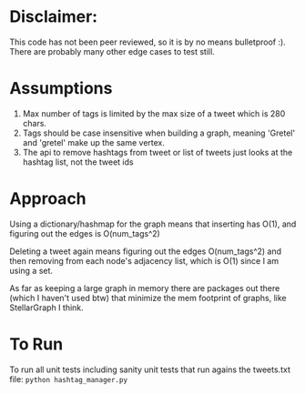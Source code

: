 # Disclaimer:
This code has not been peer reviewed, so it is by no means bulletproof :). There are probably many other edge cases to test still.

# Assumptions
1. Max number of tags is limited by the max size of a tweet which is 280 chars.
2. Tags should be case insensitive when building a graph, meaning 'Gretel' and 'gretel' make up the same vertex.
3. The api to remove hashtags from tweet or list of tweets just looks at the hashtag list, not the tweet ids

# Approach
Using a dictionary/hashmap for the graph means that inserting has O(1), and figuring out the edges is O(num_tags^2)

Deleting a tweet again means figuring out the edges O(num_tags^2) and then removing from each node's adjacency list, which is O(1) since I am using a set.

As far as keeping a large graph in memory there are packages out there (which I haven't used btw) that minimize the mem footprint of graphs, like StellarGraph I think.

# To Run
To run all unit tests including sanity unit tests that run agains the tweets.txt file:
`python hashtag_manager.py`
